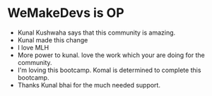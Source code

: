 # WeMakeDevs is OP

- Kunal Kushwaha says that this community is amazing.
- Kunal made this change
- I love MLH
- More power to kunal. love the work which your are doing for the community.
- I'm loving this bootcamp. Komal is determined to complete this bootcamp.
- Thanks Kunal bhai for the much needed support.

